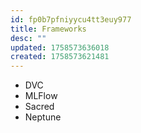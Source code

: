 ```yaml
---
id: fp0b7pfniyycu4tt3euy977
title: Frameworks
desc: ""
updated: 1758573636018
created: 1758573621481
---
```


- DVC
- MLFlow
- Sacred
- Neptune
